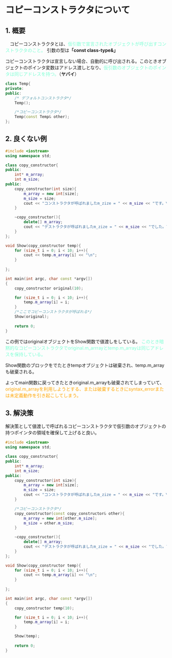 # コピーコンストラクタについて

## 1. 概要

　コピーコンストラクタとは、<font color="Aquamarine">仮引数で宣言されたオブジェクトが呼び出すコンストラクタのこと。</font>
  引数の型は<strong>「const class-type&」</strong>

コピーコンストラクタは宣言しない場合、自動的に呼び出される。このときオブジェクトのポインタ変数はアドレス渡しとなり、<font color="Aquamarine">仮引数のオブジェクトのポインタは同じアドレスを持つ。</font>（<strong>ヤバイ</strong>）

``` cpp
class Temp{
private:
public:
    /* デフォルトコンストラクタ*/
    Temp();

    /*コピーコンストラクタ*/
    Temp(const Temp& other);
};
```

## 2. 良くない例

``` cpp
#include <iostream>
using namespace std;

class copy_constructor{
public:
    int* m_array;
    int m_size;
public:
    copy_constructor(int size){
        m_array = new int[size];
        m_size = size;
        cout << "コンストラクタが呼ばれましたm_zize = " << m_size << "です。\n";
    }

    ~copy_constructor(){
        delete[] m_array;
        cout << "デストラクタが呼ばれましたm_zize = " << m_size << "でした。\n";
    }
};

void Show(copy_constructor temp){
    for (size_t i = 0; i < 10; i++){
        cout << temp.m_array[i] << "\n";
    }
    
};

int main(int argc, char const *argv[])
{
    copy_constructor original(10);

    for (size_t i = 0; i < 10; i++){
        temp.m_array[i] = i;
    }
    /*ここでコピーコンストラクタが呼ばれる*/
    Show(original);
    
    return 0;
}
```

この例ではoriginalオブジェクトをShow関数で値渡しをしている。<font color = "Aquamarine"> このとき暗黙的なコピーコンストラクタでoriginal.m_arrrayとtemp.m_arrayは同じアドレスを保持している。</font>

Show関数のブロックをでたときtempオブジェクトは破棄され、temp.m_arrayも破棄される。

よってmain関数に戻ってきたときoriginal.m_arrayも破棄されてしまっていて、<font color= "Orange">original.m_arrayを利用しようとする、または破棄するときにsyntax_errorまたは未定義動作を引き起こしてしまう。</font>

## 3. 解決策
解決策として値渡しで呼ばれるコピーコンストラクタで仮引数のオブジェクトの持つポインタの領域を確保して上げると良い。
``` cpp
#include <iostream>
using namespace std;

class copy_constructor{
public:
    int* m_array;
    int m_size;
public:
    copy_constructor(int size){
        m_array = new int[size];
        m_size = size;
        cout << "コンストラクタが呼ばれましたm_zize = " << m_size << "です。\n";
    }

    /*コピーコンストラクタ*/
    copy_constructor(const copy_constructor& other){
        m_array = new int[other.m_size];
        m_size = other.m_size;
    }

    ~copy_constructor(){
        delete[] m_array;
        cout << "デストラクタが呼ばれましたm_zize = " << m_size << "でした。\n";
    }
};

void Show(copy_constructor temp){
    for (size_t i = 0; i < 10; i++){
        cout << temp.m_array[i] << "\n";
    }
    
};

int main(int argc, char const *argv[])
{
    copy_constructor temp(10);

    for (size_t i = 0; i < 10; i++){
        temp.m_array[i] = i;
    }

    Show(temp);
    
    return 0;
}
```